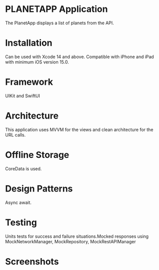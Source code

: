 # PLANETAPP Application
The PlanetApp displays a list of planets from the API.

# Installation
Can be used with Xcode 14 and above. Compatible with iPhone and iPad with minimum iOS version 15.0.

# Framework
UIKit and SwiftUI 

# Architecture
This application uses MVVM for the views and clean architecture for the URL calls.

# Offline Storage
CoreData is used.

# Design Patterns
Async await.

# Testing
Units tests for success and failure situations.Mocked responses using MockNetworkManager, MockRepository, MockRestAPIManager

# Screenshots
